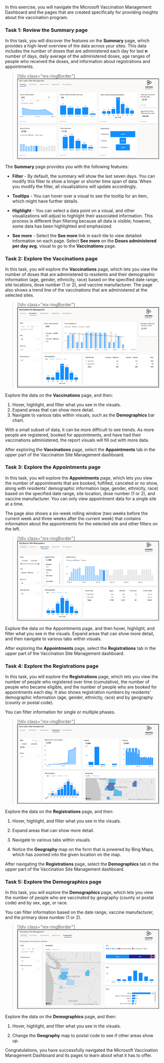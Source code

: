 In this exercise, you will navigate the Microsoft Vaccination Management Dashboard and the pages that are created specifically for providing insights about the vaccination program.

### Task 1: Review the Summary page

In this task, you will discover the features on the **Summary** page, which provides a high-level overview of the data across your sites. This data includes the number of doses that are administered each day for last **n** number of days, daily average of the administered doses, age ranges of people who received the doses, and information about registrations and appointments.

> [!div class="mx-imgBorder"]
> [![Screenshot of the Summary page of the Vaccination Site Management dashboard.](../media/24-summary.png)](../media/24-summary.png)

The **Summary** page provides you with the following features:

- **Filter** - By default, the summary will show the last seven days. You can modify this filter to show a longer or shorter time span of data. When you modify the filter, all visualizations will update accordingly.

- **Tooltips** - You can hover over a visual to see the tooltip for an item, which might have further details.

- **Highlight** - You can select a data point on a visual, and other visualizations will adjust to highlight their associated information. This process is different than filtering because all data is visible; however, some data has been highlighted and emphasized.

- **See more** - Select the **See more** link in each tile to view detailed information on each page. Select **See more** on the **Doses administered per day avg.** visual to go to the **Vaccinations** page.

### Task 2: Explore the Vaccinations page

In this task, you will explore the **Vaccinations** page, which lets you view the number of doses that are administered to residents and their demographic information (age, gender, ethnicity, race) based on the specified date range, site locations, dose number (1 or 2), and vaccine manufacturer. The page also shows a trend line of the vaccinations that are administered at the selected sites.

> [!div class="mx-imgBorder"]
> [![Screenshot of the Vaccinations page.](../media/25-vaccination-page.png)](../media/25-vaccination-page.png)

Explore the data on the **Vaccinations** page, and then: 

1. Hover, highlight, and filter what you see in the visuals. 
2. Expand areas that can show more detail. 
3. Navigate to various tabs within visuals, such as the **Demographics** bar chart.

With a small subset of data, it can be more difficult to see trends. As more people are registered, booked for appointments, and have had their vaccinations administered, the report visuals will fill out with more data.

After exploring the **Vaccinations** page, select the **Appointments** tab in the upper part of the Vaccination Site Management dashboard.

### Task 3: Explore the Appointments page

In this task, you will explore the **Appointments** page, which lets you view the number of appointments that are booked, fulfilled, canceled or no show, along with residents' demographic information (age, gender, ethnicity, race) based on the specified date range, site location, dose number (1 or 2), and vaccine manufacturer. You can only view appointment data for a single site at a time.

The page also shows a six-week rolling window (two weeks before the current week and three weeks after the current week) that contains information about the appointments for the selected site and other filters on the left.

> [!div class="mx-imgBorder"]
> [![Screenshot of the Appointments page.](../media/26-appointment-page.png)](../media/26-appointment-page.png)

Explore the data on the Appointments page, and then hover, highlight, and filter what you see in the visuals. Expand areas that can show more detail, and then navigate to various tabs within visuals.

After exploring the **Appointments** page, select the **Registrations** tab in the upper part of the Vaccination Site Management dashboard.

### Task 4: Explore the Registrations page

In this task, you will explore the **Registrations** page, which lets you view the number of people who registered over time (cumulative), the number of people who became eligible, and the number of people who are booked for appointments each day. It also shows registration numbers by residents' demographic information (age, gender, ethnicity, race) and by geography (county or postal code).

You can filter information for single or multiple phases.

> [!div class="mx-imgBorder"]
> [![Screenshot of the Registrations page.](../media/27-registration-page.png)](../media/27-registration-page.png)

Explore the data on the **Registrations** page, and then: 

1. Hover, highlight, and filter what you see in the visuals.

2. Expand areas that can show more detail. 

3. Navigate to various tabs within visuals.

4.  Notice the **Geography** map on the form that is powered by Bing Maps, which has zoomed into the given location on the map.

After navigating the **Registrations** page, select the **Demographics** tab in the upper part of the Vaccination Site Management dashboard.

### Task 5: Explore the Demographics page

In this task, you will explore the **Demographics** page, which lets you view the number of people who are vaccinated by geography (county or postal code) and by sex, age, or race.

You can filter information based on the date range, vaccine manufacturer, and the primary dose number (1 or 2).

> [!div class="mx-imgBorder"]
> [![Sreenshot of the Demographics page.](../media/28-demographic-page.png)](../media/28-demographic-page.png)

Explore the data on the **Demographics** page, and then:

1. Hover, highlight, and filter what you see in the visuals.

2.  Change the **Geography** map to postal code to see if other areas show up.

Congratulations, you have successfully navigated the Microsoft Vaccination Management Dashboard and its pages to learn about what it has to offer.
